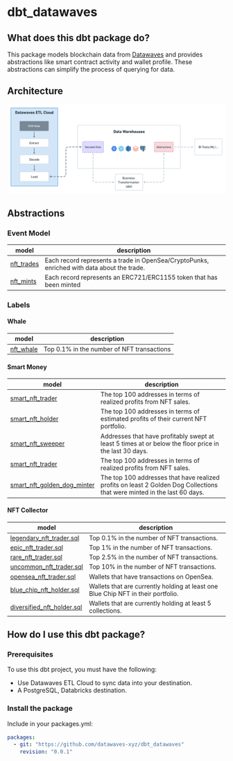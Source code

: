 # dbt_datawaves


## What does this dbt package do?


This package models blockchain data from [Datawaves](https://datawaves.xyz/) and provides abstractions like smart contract activity and wallet profile. These abstractions can simplify the process of querying for data.



## Architecture

![](./assets/dbt_datawaves_architecture.png)

## Abstractions

### Event Model

| **model**                                                                                                 | **description**                                                                 |
|-----------------------------------------------------------------------------------------------------------|---------------------------------------------------------------------------------|
| [nft_trades](https://github.com/datawaves-xyz/dbt_ethereum/blob/master/models/nft/nft_trades.sql) | Each record represents a trade in OpenSea/CryptoPunks, enriched with data about the trade. |
| [nft_mints](https://github.com/datawaves-xyz/dbt_ethereum/blob/master/models/nft/nft_mints.sql) | Each record represents an ERC721/ERC1155 token that has been minted |


### Labels


#### Whale

| **model** | **description**  |
|-----------|------------------|
| [nft_whale](https://github.com/datawaves-xyz/dbt_ethereum/blob/master/models/labels/nft_whale.sql) | Top 0.1% in the number of NFT transactions|

#### Smart Money

| **model** | **description**  |
|-----------|------------------|
| [smart_nft_trader](https://github.com/datawaves-xyz/dbt_ethereum/blob/master/models/labels/smart_nft_trader.sql) | The top 100 addresses in terms of realized profits from NFT sales. |
| [smart_nft_holder](https://github.com/datawaves-xyz/dbt_ethereum/blob/master/models/labels/smart_nft_holder.sql) | The top 100 addresses in terms of estimated profits of their current NFT portfolio. |
| [smart_nft_sweeper](https://github.com/datawaves-xyz/dbt_ethereum/blob/master/models/labels/smart_nft_sweeper.sql) | Addresses that have profitably swept at least 5 times at or below the floor price in the last 30 days. |
| [smart_nft_trader](https://github.com/datawaves-xyz/dbt_ethereum/blob/master/models/labels/smart_nft_trader.sql) | The top 100 addresses in terms of realized profits from NFT sales. |
| [smart_nft_golden_dog_minter](https://github.com/datawaves-xyz/dbt_ethereum/blob/master/models/labels/smart_nft_golden_dog_minter.sql)| The top 100 addresses that have realized profits on least 2 Golden Dog Collections that were minted in the last 60 days. | 

#### NFT Collector 

| **model** | **description**  |
|-----------|------------------|
| [legendary_nft_trader.sql](https://github.com/datawaves-xyz/dbt_ethereum/blob/master/models/labels/legendary_nft_trader.sql) | Top 0.1% in the number of NFT transactions. |
| [epic_nft_trader.sql](https://github.com/datawaves-xyz/dbt_ethereum/blob/master/models/labels/epic_nft_trader.sql) | Top 1% in the number of NFT transactions. |
| [rare_nft_trader.sql](https://github.com/datawaves-xyz/dbt_ethereum/blob/master/models/labels/rare_nft_trader.sql) | Top 2.5% in the number of NFT transactions. |
| [uncommon_nft_trader.sql](https://github.com/datawaves-xyz/dbt_ethereum/blob/master/models/labels/uncommon_nft_trader.sql) | Top 10% in the number of NFT transactions. |
| [opensea_nft_trader.sql](https://github.com/datawaves-xyz/dbt_ethereum/blob/master/models/labels/opensea_nft_trader.sql) | Wallets that have transactions on OpenSea. |
| [blue_chip_nft_holder.sql](https://github.com/datawaves-xyz/dbt_ethereum/blob/master/models/labels/blue_chip_nft_holder.sql) | Wallets that are currently holding at least one Blue Chip NFT in their portfolio. |
| [diversified_nft_holder.sql](https://github.com/datawaves-xyz/dbt_ethereum/blob/master/models/labels/diversified_nft_holder.sql) | Wallets that are currently holding at least 5 collections. |


## How do I use this dbt package?

### Prerequisites

To use this dbt project, you must have the following:

* Use Datawaves ETL Cloud to sync data into your destination.
* A PostgreSQL, Databricks destination.

### Install the package

Include in your packages.yml:

```yml
packages:
  - git: "https://github.com/datawaves-xyz/dbt_datawaves"
    revision: "0.0.1"
```
